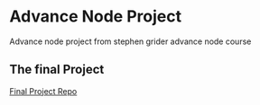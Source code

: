 # Advance Node Project

Advance node project from stephen grider advance node course

## The final Project

[Final Project Repo](https://github.com/umerkang66/blogster-advance-node)
